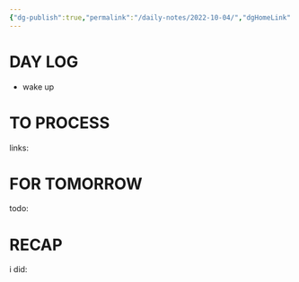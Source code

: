 ```yaml
---
{"dg-publish":true,"permalink":"/daily-notes/2022-10-04/","dgHomeLink":true,"dgPassFrontmatter":false}
---
```



# DAY LOG
- wake up
# TO PROCESS
links:
# FOR TOMORROW
todo:
# RECAP
i did:


